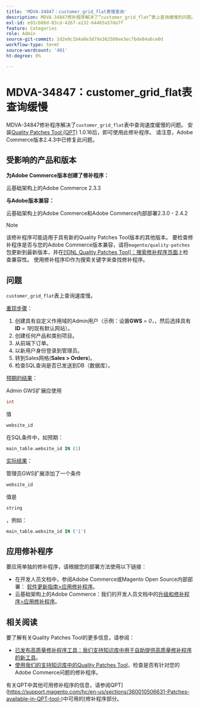 ```yaml
---
title: 'MDVA-34847：customer_grid_flat表慢查询'
description: MDVA-34847修补程序解决了“customer_grid_flat”表上查询缓慢的问题。 安装[Quality Patches Tool (QPT)](/help/announcements/adobe-commerce-announcements/magento-quality-patches-released-new-tool-to-self-serve-quality-patches.md) 1.0.16后，即可使用此修补程序。 请注意，Adobe Commerce版本2.4.3中已修复此问题。
exl-id: e91cb86d-83cd-4267-a132-64465a57da7f
feature: Categories
role: Admin
source-git-commit: 1d2e0c1b4a8e3d79a362500ee3ec7bde84a6ce0d
workflow-type: tm+mt
source-wordcount: '401'
ht-degree: 0%

---
```


# MDVA-34847：customer_grid_flat表查询缓慢

MDVA-34847修补程序解决了`customer_grid_flat`表中查询速度缓慢的问题。 安装[Quality Patches Tool (QPT)](/help/announcements/adobe-commerce-announcements/magento-quality-patches-released-new-tool-to-self-serve-quality-patches.md) 1.0.16后，即可使用此修补程序。 请注意，Adobe Commerce版本2.4.3中已修复此问题。

## 受影响的产品和版本

**为Adobe Commerce版本创建了修补程序：**

云基础架构上的Adobe Commerce 2.3.3

**与Adobe版本兼容：**

云基础架构上的Adobe Commerce和Adobe Commerce内部部署2.3.0 - 2.4.2

>[!NOTE]
>
>该修补程序可能适用于具有新的Quality Patches Tool版本的其他版本。 要检查修补程序是否与您的Adobe Commerce版本兼容，请将`magento/quality-patches`包更新到最新版本，并在[[!DNL Quality Patches Tool]：搜索修补程序页面](https://devdocs.magento.com/quality-patches/tool.html#patch-grid)上检查兼容性。 使用修补程序ID作为搜索关键字来查找修补程序。

## 问题

`customer_grid_flat`表上查询速度慢。

<u>重现步骤</u>：

1. 创建具有自定义作用域的Admin用户（示例：设置&#x200B;**GWS** = *0，*，然后选择具有&#x200B;**ID** = *1*&#x200B;的现有默认网站）。
1. 创建任何产品和类别项目。
1. 从前端下订单。
1. 以新用户身份登录到管理员。
1. 转到Sales网格(**Sales > Orders**)。
1. 检查SQL查询是否已发送到DB（数据库）。

<u>预期的结果</u>：

Admin GWS扩展应使用

```sql
int
```

值

```sql
website_id
```

在SQL条件中，如预期：

```sql
main_table.website_id IN (1)
```

<u>实际结果</u>：

管理员GWS扩展添加了一个条件

```sql
website_id
```

值是

```sql
string
```

，例如：

```sql
main_table.website_id IN ('1')
```

## 应用修补程序

要应用单独的修补程序，请根据您的部署方法使用以下链接：

* 在开发人员文档中，参阅Adobe Commerce或Magento Open Source内部部署： [软件更新指南>应用修补程序](https://devdocs.magento.com/guides/v2.4/comp-mgr/patching/mqp.html)。
* 云基础架构上的Adobe Commerce：我们的开发人员文档中的[升级和修补程序>应用修补程序](https://devdocs.magento.com/cloud/project/project-patch.html)。

## 相关阅读

要了解有关Quality Patches Tool的更多信息，请参阅：

* [已发布高质量修补程序工具：我们支持知识库中用于自助提供高质量修补程序的新工具](/help/announcements/adobe-commerce-announcements/magento-quality-patches-released-new-tool-to-self-serve-quality-patches.md)。
* [使用我们的支持知识库中的Quality Patches Tool](/help/support-tools/patches-available-in-qpt-tool/check-patch-for-magento-issue-with-magento-quality-patches.md)，检查是否有针对您的Adobe Commerce问题的修补程序。

有关QPT中其他可用修补程序的信息，请参阅QPT](https://support.magento.com/hc/en-us/sections/360010506631-Patches-available-in-QPT-tool-)中可用的[修补程序部分。

